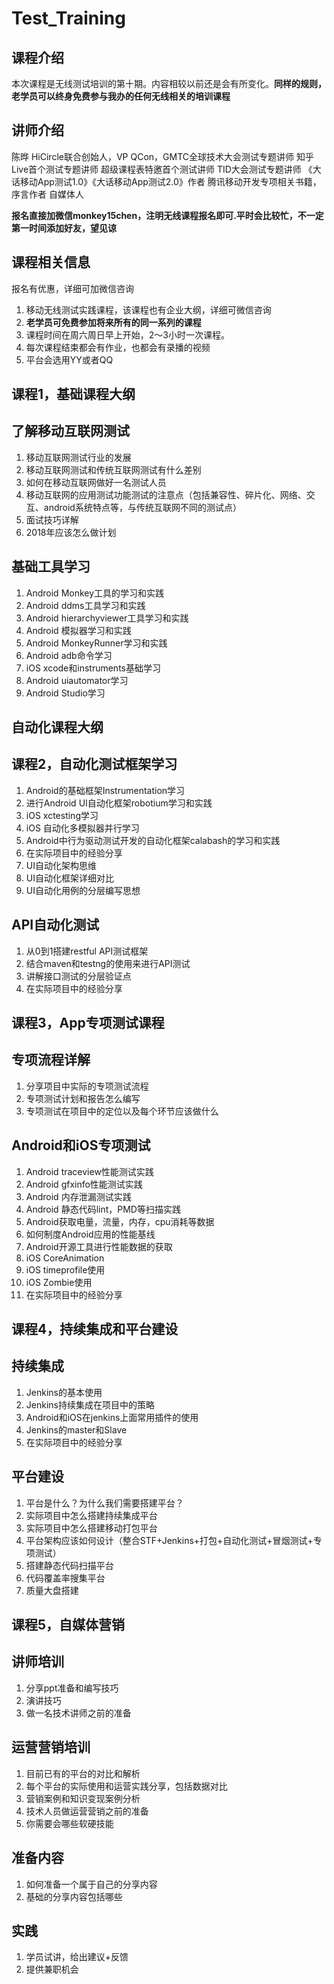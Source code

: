 # Test_Training

课程介绍
---
本次课程是无线测试培训的第十期。内容相较以前还是会有所变化。**同样的规则，老学员可以终身免费参与我办的任何无线相关的培训课程**

讲师介绍
---
陈晔
HiCircle联合创始人，VP
QCon，GMTC全球技术大会测试专题讲师
知乎Live首个测试专题讲师
超级课程表特邀首个测试讲师
TID大会测试专题讲师
《大话移动App测试1.0》《大话移动App测试2.0》作者
腾讯移动开发专项相关书籍，序言作者
自媒体人


**报名直接加微信monkey15chen，注明无线课程报名即可.平时会比较忙，不一定第一时间添加好友，望见谅**

课程相关信息
---
报名有优惠，详细可加微信咨询

1. 移动无线测试实践课程，该课程也有企业大纲，详细可微信咨询
2. **老学员可免费参加将来所有的同一系列的课程**
3. 课程时间在周六周日早上开始，2～3小时一次课程。
4. 每次课程结束都会有作业，也都会有录播的视频
5. 平台会选用YY或者QQ



课程1，基础课程大纲
---

了解移动互联网测试
---
1. 移动互联网测试行业的发展
2. 移动互联网测试和传统互联网测试有什么差别
3. 如何在移动互联网做好一名测试人员
4. 移动互联网的应用测试功能测试的注意点（包括兼容性、碎片化、网络、交互、android系统特点等，与传统互联网不同的测试点）
5. 面试技巧详解
6. 2018年应该怎么做计划


基础工具学习 
---
1. Android Monkey工具的学习和实践
2. Android ddms工具学习和实践
3. Android hierarchyviewer工具学习和实践
4. Android 模拟器学习和实践
5. Android MonkeyRunner学习和实践
6. Android adb命令学习
7. iOS xcode和instruments基础学习
8. Android uiautomator学习
9. Android Studio学习

自动化课程大纲
---

课程2，自动化测试框架学习
---
1. Android的基础框架Instrumentation学习
2. 进行Android UI自动化框架robotium学习和实践
3. iOS xctesting学习
4. iOS 自动化多模拟器并行学习
5. Android中行为驱动测试开发的自动化框架calabash的学习和实践
6. 在实际项目中的经验分享
7. UI自动化架构思维
8. UI自动化框架详细对比
9. UI自动化用例的分层编写思想

API自动化测试
---
1. 从0到1搭建restful API测试框架
2. 结合maven和testng的使用来进行API测试
3. 讲解接口测试的分层验证点
4. 在实际项目中的经验分享

课程3，App专项测试课程
---

专项流程详解
---
1. 分享项目中实际的专项测试流程
2. 专项测试计划和报告怎么编写
3. 专项测试在项目中的定位以及每个环节应该做什么

Android和iOS专项测试
---
1. Android traceview性能测试实践
2. Android gfxinfo性能测试实践
3. Android 内存泄漏测试实践
4. Android 静态代码lint，PMD等扫描实践
5. Android获取电量，流量，内存，cpu消耗等数据
6. 如何制度Android应用的性能基线
7. Android开源工具进行性能数据的获取
8. iOS CoreAnimation
9. iOS timeprofile使用
10. iOS Zombie使用
11. 在实际项目中的经验分享

课程4，持续集成和平台建设
---
持续集成
---
1. Jenkins的基本使用
2. Jenkins持续集成在项目中的策略
3. Android和iOS在jenkins上面常用插件的使用
4. Jenkins的master和Slave
5. 在实际项目中的经验分享

平台建设
---
1. 平台是什么？为什么我们需要搭建平台？
2. 实际项目中怎么搭建持续集成平台
3. 实际项目中怎么搭建移动打包平台
4. 平台架构应该如何设计（整合STF+Jenkins+打包+自动化测试+冒烟测试+专项测试）
5. 搭建静态代码扫描平台
6. 代码覆盖率搜集平台
7. 质量大盘搭建

课程5，自媒体营销
---

讲师培训
---
1. 分享ppt准备和编写技巧
2. 演讲技巧
3. 做一名技术讲师之前的准备

运营营销培训
---
1. 目前已有的平台的对比和解析
2. 每个平台的实际使用和运营实践分享，包括数据对比
3. 营销案例和知识变现案例分析
4. 技术人员做运营营销之前的准备
5. 你需要会哪些软硬技能

准备内容
---
1. 如何准备一个属于自己的分享内容
2. 基础的分享内容包括哪些

实践
---
1. 学员试讲，给出建议+反馈
2. 提供兼职机会



